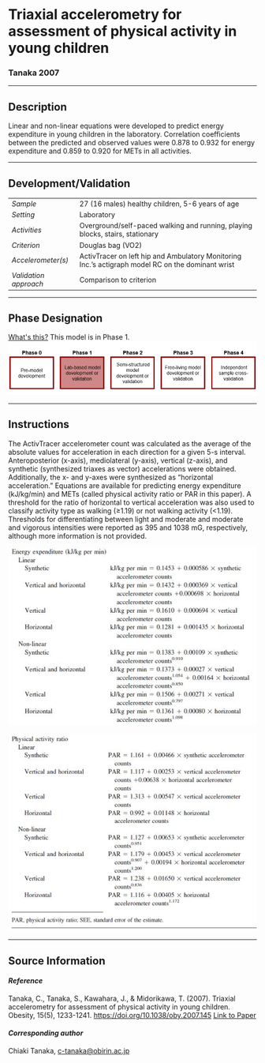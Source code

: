 # Triaxial accelerometry for assessment of physical activity in young children
### Tanaka 2007
---

## Description
Linear and non-linear equations were developed to predict energy expenditure in young children in the laboratory. Correlation coefficients between the predicted and observed values were 0.878 to 0.932 for energy expenditure and 0.859 to 0.920 for METs in all activities. 


---

## Development/Validation

|  |  |
| ------------- | ------------- |
| *Sample*  |27 (16 males) healthy children, 5-6 years of age |
| *Setting*  |Laboratory |
| *Activities*  |Overground/self-paced walking and running, playing blocks, stairs, stationary   |
| *Criterion* |Douglas bag (VO2)   |
| *Accelerometer(s)* |ActivTracer on left hip and Ambulatory Monitoring Inc.’s actigraph model RC on the dominant wrist  |
| *Validation approach* |Comparison to criterion  |


---
## Phase Designation
[What's this?](https://github.com/clevengerkimberly/AccelerometerRepository/blob/a76916ebe2a6002b20cdc6ef39c889d62ce9d6ae/phase%20_images/phase.md)
This model is in Phase 1.
![image](https://github.com/clevengerkimberly/AccelerometerRepository/blob/main/phase%20_images/Phase1.JPG)

---
## Instructions
The ActivTracer accelerometer count was calculated as the average of the absolute values for acceleration in each direction for a given 5-s interval. Anteroposterior (x-axis), mediolateral (y-axis), vertical (z-axis), and synthetic (synthesized triaxes as vector) accelerations were obtained. Additionally, the x- and y-axes were synthesized as “horizontal acceleration.” Equations are available for predicting energy expenditure (kJ/kg/min) and METs (called physical activity ratio or PAR in this paper). A threshold for the ratio of horizontal to vertical acceleration was also used to classify activity type as walking (≥1.19) or not walking activity (<1.19). Thresholds for differentiating between light and moderate and moderate and vigorous intensities were reported as 395 and 1038 mG, respectively, although more information is not provided.

![image](https://github.com/clevengerkimberly/AccelerometerRepository/blob/main/Tanaka2007/Tanaka2007.JPG)

![image](https://github.com/clevengerkimberly/AccelerometerRepository/blob/main/Tanaka2007/Tanaka2007_2.JPG)


---
## Source Information
#### *Reference*
Tanaka, C., Tanaka, S., Kawahara, J., & Midorikawa, T. (2007). Triaxial accelerometry for assessment of physical activity in young children. Obesity, 15(5), 1233-1241. https://doi.org/10.1038/oby.2007.145 [Link to Paper](https://github.com/clevengerkimberly/AccelerometerRepository/blob/main/Tanaka2007/Tanaka2007.pdf)

#### *Corresponding author*
Chiaki Tanaka, c-tanaka@obirin.ac.jp
